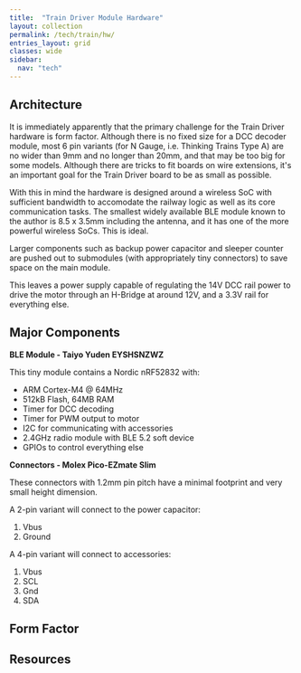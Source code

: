 ```yaml
---
title:  "Train Driver Module Hardware"
layout: collection
permalink: /tech/train/hw/
entries_layout: grid
classes: wide
sidebar:
  nav: "tech"
---
```


## Architecture

It is immediately apparently that the primary challenge for the Train Driver
hardware is form factor. Although there is no fixed size for a DCC decoder
module, most 6 pin variants (for N Gauge, i.e. Thinking Trains Type A) are
no wider than 9mm and no longer than 20mm, and that may be too big for some
models. Although there are tricks to fit boards on wire extensions, it's an
important goal for the Train Driver board to be as small as possible.

With this in mind the hardware is designed around a wireless SoC with
sufficient bandwidth to accomodate the railway logic as well as its core
communication tasks. The smallest widely available BLE module known to the
author is 8.5 x 3.5mm including the antenna, and it has one of the more
powerful wireless SoCs. This is ideal.

Larger components such as backup power capacitor and sleeper counter are
pushed out to submodules (with appropriately tiny connectors) to save space
on the main module.

This leaves a power supply capable of regulating the 14V DCC rail power to
drive the motor through an H-Bridge at around 12V, and a 3.3V rail for
everything else.

## Major Components

**BLE Module - Taiyo Yuden EYSHSNZWZ**

This tiny module contains a Nordic nRF52832 with:

* ARM Cortex-M4 @ 64MHz
* 512kB Flash, 64MB RAM
* Timer for DCC decoding
* Timer for PWM output to motor
* I2C for communicating with accessories
* 2.4GHz radio module with BLE 5.2 soft device
* GPIOs to control everything else

**Connectors - Molex Pico-EZmate Slim**

These connectors with 1.2mm pin pitch have a minimal footprint and very small
height dimension. 

A 2-pin variant will connect to the power capacitor:

1. Vbus
2. Ground

A 4-pin variant will connect to accessories:

1. Vbus
2. SCL
3. Gnd
4. SDA

## Form Factor

## Resources

